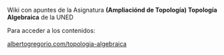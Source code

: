 Wiki con apuntes de la Asignatura **(Ampliaciónd de Topología) Topología Algebraica** de la UNED 

Para acceder a los contenidos: 

[albertogregorio.com/topologia-algebraica](https://albertogregorio.com/topologia-algebraica/) 

